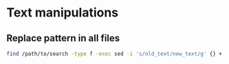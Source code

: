 # Text manipulations

## Replace pattern in all files
```bash
find /path/to/search -type f -exec sed -i 's/old_text/new_text/g' {} +
```
